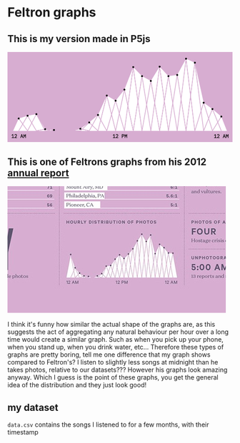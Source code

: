 # Feltron graphs

<!-- ![feltron graph](feltron-table.png) -->

## This is my version made in P5js

![feltron graph](out.png)

## This is one of Feltrons graphs from his 2012 [annual report](http://feltron.com/FAR12.html)

![feltron graph](08@2x4.jpg)

I think it's funny how similar the actual shape of the graphs are, as this suggests the act of aggregating any natural behaviour per hour over a long time would create a similar graph. Such as when you pick up your phone, when you stand up, when you drink water, etc... Therefore these types of graphs are pretty boring, tell me one difference that my graph shows compared to Feltron's? I listen to slightly less songs at midnight than he takes photos, relative to our datasets??? However his graphs look amazing anyway. Which I guess is the point of these graphs, you get the general idea of the distribution and they just look good!

## my dataset

`data.csv` contains the songs I listened to for a few months, with their timestamp
